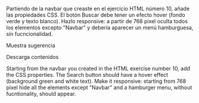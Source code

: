 Partiendo de la navbar que creaste en el ejercicio HTML número 10, añade las propiedades CSS. 
El botón Buscar debe tener un efecto hover (fondo verde y texto blanco).
 Hazlo responsive: a partir de 768 pixel oculta todos los elementos excepto 
 "Navbar" y debería aparecer un menú hamburguesa, sin fucncionalidad.


Muestra sugerencia

Descarga contenidos


Starting from the navbar you created in the HTML exercise number 10, add the CSS properties. The Search button should have a hover effect (background green and white text). Make it responsive: starting from 768 pixel hide all the elements except "Navbar" and a hamburger menu, without fucntionality, should appear.

